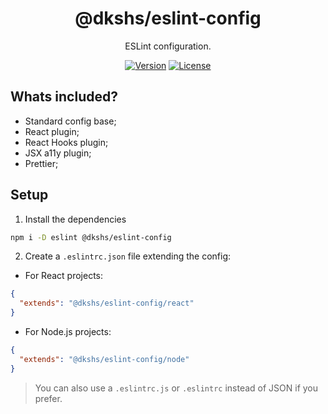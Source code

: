 <div align="center">

# @dkshs/eslint-config

ESLint configuration.

[![Version](https://img.shields.io/npm/v/@dkshs/eslint-config)](https://www.npmjs.com/package/@dkshs/eslint-config) [![License](https://img.shields.io/badge/licence-MIT-blue)](https://github.com/ShadowsS01/eslint-config/blob/master/LICENSE)

</div>

## Whats included?

- Standard config base;
- React plugin;
- React Hooks plugin;
- JSX a11y plugin;
- Prettier;

## Setup

1. Install the dependencies

```bash
npm i -D eslint @dkshs/eslint-config
```

2. Create a `.eslintrc.json` file extending the config:

- For React projects:

```json
{
  "extends": "@dkshs/eslint-config/react"
}
```

- For Node.js projects:

```json
{
  "extends": "@dkshs/eslint-config/node"
}
```

> You can also use a `.eslintrc.js` or `.eslintrc` instead of JSON if you prefer.
